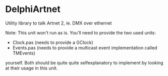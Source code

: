 DelphiArtnet
============

Utility library to talk Artnet 2, ie. DMX over ethernet

Note:
This unit won't run as is. You'll need to provide the two used units:
- Clock.pas (needs to provide a GClock)
- Events.pas (needs to provide a multicast event implementation called TMEvents)

yourself. Both should be quite quite selfexplanatory to implement by looking at their usage in this unit. 
